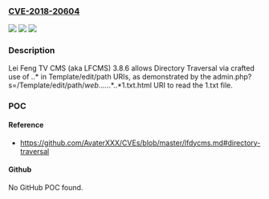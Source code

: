 ### [CVE-2018-20604](https://cve.mitre.org/cgi-bin/cvename.cgi?name=CVE-2018-20604)
![](https://img.shields.io/static/v1?label=Product&message=n%2Fa&color=blue)
![](https://img.shields.io/static/v1?label=Version&message=n%2Fa&color=blue)
![](https://img.shields.io/static/v1?label=Vulnerability&message=n%2Fa&color=brighgreen)

### Description

Lei Feng TV CMS (aka LFCMS) 3.8.6 allows Directory Traversal via crafted use of ..* in Template/edit/path URIs, as demonstrated by the admin.php?s=/Template/edit/path/*web*..*..*..*..*1.txt.html URI to read the 1.txt file.

### POC

#### Reference
- https://github.com/AvaterXXX/CVEs/blob/master/lfdycms.md#directory-traversal

#### Github
No GitHub POC found.

